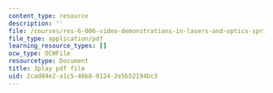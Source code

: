 ```yaml
---
content_type: resource
description: ''
file: /courses/res-6-006-video-demonstrations-in-lasers-and-optics-spring-2008/2cad84e2a1c546b891242e5b52194bc3_FVXkoNuI7bM.pdf
file_type: application/pdf
learning_resource_types: []
ocw_type: OCWFile
resourcetype: Document
title: 3play pdf file
uid: 2cad84e2-a1c5-46b8-9124-2e5b52194bc3
---
```


